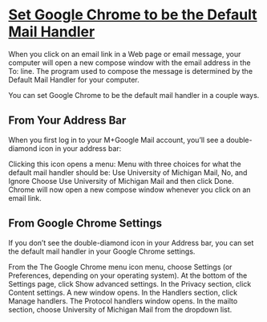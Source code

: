 # [Set Google Chrome to be the Default Mail Handler](https://sites.google.com/a/umich.edu/going-google/helpdesk-reps/set-google-chrome-to-be-the-default-mail-handler)


When you click on an email link in a Web page or email message, your computer will open a new compose window with the email address in the To: line. The program used to compose the message is determined by the Default Mail Handler for your computer.

You can set Google Chrome to be the default mail handler in a couple ways.
## From Your Address Bar
When you first log in to your M+Google Mail account, you’ll see a double-diamond icon in your address bar:

Clicking this icon opens a menu:
Menu with three choices for what the default mail handler should be: Use University of Michigan Mail, No, and Ignore
Choose Use University of Michigan Mail and then click Done. Chrome will now open a new compose window whenever you click on an email link.
## From Google Chrome Settings
If you don’t see the double-diamond icon in your Address bar, you can set the default mail handler in your Google Chrome settings.

From the The Google Chrome menu icon menu, choose Settings (or Preferences, depending on your operating system).
At the bottom of the Settings page, click Show advanced settings.
In the Privacy section, click Content settings. A new window opens.
In the Handlers section, click Manage handlers. The Protocol handlers window opens.
In the mailto section, choose University of Michigan Mail from the dropdown list.
